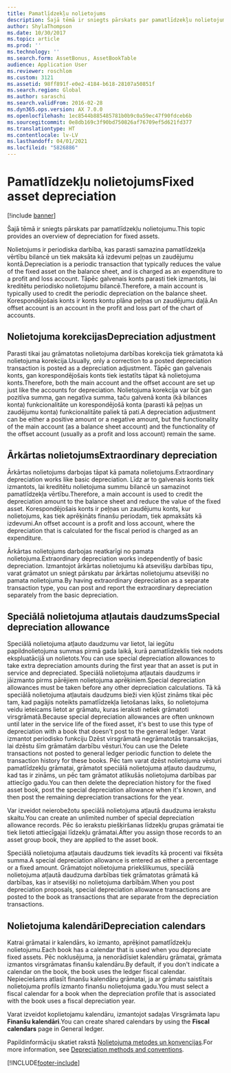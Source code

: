 ```yaml
---
title: Pamatlīdzekļu nolietojums
description: Šajā tēmā ir sniegts pārskats par pamatlīdzekļu nolietojumu.
author: ShylaThompson
ms.date: 10/30/2017
ms.topic: article
ms.prod: ''
ms.technology: ''
ms.search.form: AssetBonus, AssetBookTable
audience: Application User
ms.reviewer: roschlom
ms.custom: 3121
ms.assetid: 98ff891f-e0e2-4184-b618-28107a50851f
ms.search.region: Global
ms.author: saraschi
ms.search.validFrom: 2016-02-28
ms.dyn365.ops.version: AX 7.0.0
ms.openlocfilehash: 1ec8544b885485781b0b9c0a59ec47f90fdceb6b
ms.sourcegitcommit: 0e8db169c3f90bd750826af76709ef5d621fd377
ms.translationtype: HT
ms.contentlocale: lv-LV
ms.lasthandoff: 04/01/2021
ms.locfileid: "5826886"
---
```

# <a name="fixed-asset-depreciation"></a><span data-ttu-id="d9a55-103">Pamatlīdzekļu nolietojums</span><span class="sxs-lookup"><span data-stu-id="d9a55-103">Fixed asset depreciation</span></span>

[!include [banner](../includes/banner.md)]

<span data-ttu-id="d9a55-104">Šajā tēmā ir sniegts pārskats par pamatlīdzekļu nolietojumu.</span><span class="sxs-lookup"><span data-stu-id="d9a55-104">This topic provides an overview of depreciation for fixed assets.</span></span>

<span data-ttu-id="d9a55-105">Nolietojums ir periodiska darbība, kas parasti samazina pamatlīdzekļa vērtību bilancē un tiek maksāta kā izdevumi peļņas un zaudējumu kontā.</span><span class="sxs-lookup"><span data-stu-id="d9a55-105">Depreciation is a periodic transaction that typically reduces the value of the fixed asset on the balance sheet, and is charged as an expenditure to a profit and loss account.</span></span> <span data-ttu-id="d9a55-106">Tāpēc galvenais konts parasti tiek izmantots, lai kreditētu periodisko nolietojumu bilancē.</span><span class="sxs-lookup"><span data-stu-id="d9a55-106">Therefore, a main account is typically used to credit the periodic depreciation on the balance sheet.</span></span> <span data-ttu-id="d9a55-107">Korespondējošais konts ir konts kontu plāna peļņas un zaudējumu daļā.</span><span class="sxs-lookup"><span data-stu-id="d9a55-107">An offset account is an account in the profit and loss part of the chart of accounts.</span></span>

## <a name="depreciation-adjustment"></a><span data-ttu-id="d9a55-108">Nolietojuma korekcijas</span><span class="sxs-lookup"><span data-stu-id="d9a55-108">Depreciation adjustment</span></span>
<span data-ttu-id="d9a55-109">Parasti tikai jau grāmatotas nolietojuma darbības korekcija tiek grāmatota kā nolietojuma korekcija.</span><span class="sxs-lookup"><span data-stu-id="d9a55-109">Usually, only a correction to a posted depreciation transaction is posted as a depreciation adjustment.</span></span> <span data-ttu-id="d9a55-110">Tāpēc gan galvenais konts, gan korespondējošais konts tiek iestatīts tāpat kā nolietojuma konts.</span><span class="sxs-lookup"><span data-stu-id="d9a55-110">Therefore, both the main account and the offset account are set up just like the accounts for depreciation.</span></span> <span data-ttu-id="d9a55-111">Nolietojuma korekcija var būt gan pozitīva summa, gan negatīva summa, taču galvenā konta (kā bilances konta) funkcionalitāte un korespondējošā konta (parasti kā peļņas un zaudējumu konta) funkcionalitāte paliek tā pati.</span><span class="sxs-lookup"><span data-stu-id="d9a55-111">A depreciation adjustment can be either a positive amount or a negative amount, but the functionality of the main account (as a balance sheet account) and the functionality of the offset account (usually as a profit and loss account) remain the same.</span></span>

## <a name="extraordinary-depreciation"></a><span data-ttu-id="d9a55-112">Ārkārtas nolietojums</span><span class="sxs-lookup"><span data-stu-id="d9a55-112">Extraordinary depreciation</span></span>
<span data-ttu-id="d9a55-113">Ārkārtas nolietojums darbojas tāpat kā pamata nolietojums.</span><span class="sxs-lookup"><span data-stu-id="d9a55-113">Extraordinary depreciation works like basic depreciation.</span></span> <span data-ttu-id="d9a55-114">Līdz ar to galvenais konts tiek izmantots, lai kreditētu nolietojuma summu bilancē un samazinot pamatlīdzekļa vērtību.</span><span class="sxs-lookup"><span data-stu-id="d9a55-114">Therefore, a main account is used to credit the depreciation amount to the balance sheet and reduce the value of the fixed asset.</span></span> <span data-ttu-id="d9a55-115">Korespondējošais konts ir peļņas un zaudējumu konts, kur nolietojums, kas tiek aprēķināts finanšu periodam, tiek apmaksāts kā izdevumi.</span><span class="sxs-lookup"><span data-stu-id="d9a55-115">An offset account is a profit and loss account, where the depreciation that is calculated for the fiscal period is charged as an expenditure.</span></span> 

<span data-ttu-id="d9a55-116">Ārkārtas nolietojums darbojas neatkarīgi no pamata nolietojuma.</span><span class="sxs-lookup"><span data-stu-id="d9a55-116">Extraordinary depreciation works independently of basic depreciation.</span></span> <span data-ttu-id="d9a55-117">Izmantojot ārkārtas nolietojumu kā atsevišķu darbības tipu, varat grāmatot un sniegt pārskatu par ārkārtas nolietojumu atsevišķi no pamata nolietojuma.</span><span class="sxs-lookup"><span data-stu-id="d9a55-117">By having extraordinary depreciation as a separate transaction type, you can post and report the extraordinary depreciation separately from the basic depreciation.</span></span>

## <a name="special-depreciation-allowance"></a><span data-ttu-id="d9a55-118">Speciālā nolietojuma atļautais daudzums</span><span class="sxs-lookup"><span data-stu-id="d9a55-118">Special depreciation allowance</span></span>
<span data-ttu-id="d9a55-119">Speciālā nolietojuma atļauto daudzumu var lietot, lai iegūtu papildnolietojuma summas pirmā gada laikā, kurā pamatlīdzeklis tiek nodots ekspluatācijā un nolietots.</span><span class="sxs-lookup"><span data-stu-id="d9a55-119">You can use special depreciation allowances to take extra depreciation amounts during the first year that an asset is put in service and depreciated.</span></span> <span data-ttu-id="d9a55-120">Speciālā nolietojuma atļautais daudzums ir jāizmanto pirms pārējiem nolietojuma aprēķiniem.</span><span class="sxs-lookup"><span data-stu-id="d9a55-120">Special depreciation allowances must be taken before any other depreciation calculations.</span></span> <span data-ttu-id="d9a55-121">Tā kā speciālā nolietojuma atļautais daudzums bieži vien kļūst zināms tikai pēc tam, kad pagājis noteikts pamatlīdzekļa lietošanas laiks, šo nolietojuma veidu ieteicams lietot ar grāmatu, kuras ieraksti netiek grāmatoti virsgrāmatā.</span><span class="sxs-lookup"><span data-stu-id="d9a55-121">Because special depreciation allowances are often unknown until later in the service life of the fixed asset, it's best to use this type of depreciation with a book that doesn't post to the general ledger.</span></span> <span data-ttu-id="d9a55-122">Varat izmantot periodisko funkciju Dzēst virsgrāmatā negrāmatotās transakcijas, lai dzēstu šīm grāmatām darbību vēsturi.</span><span class="sxs-lookup"><span data-stu-id="d9a55-122">You can use the Delete transactions not posted to general ledger periodic function to delete the transaction history for these books.</span></span> <span data-ttu-id="d9a55-123">Pēc tam varat dzēst nolietojuma vēsturi pamatlīdzekļu grāmatai, grāmatot speciālā nolietojuma atļauto daudzumu, kad tas ir zināms, un pēc tam grāmatot atlikušās nolietojuma darbības par attiecīgo gadu.</span><span class="sxs-lookup"><span data-stu-id="d9a55-123">You can then delete the depreciation history for the fixed asset book, post the special depreciation allowance when it's known, and then post the remaining depreciation transactions for the year.</span></span> 

<span data-ttu-id="d9a55-124">Var izveidot neierobežotu speciālā nolietojuma atļautā daudzuma ierakstu skaitu.</span><span class="sxs-lookup"><span data-stu-id="d9a55-124">You can create an unlimited number of special depreciation allowance records.</span></span> <span data-ttu-id="d9a55-125">Pēc šo ierakstu piešķiršanas līdzekļu grupas grāmatai tie tiek lietoti attiecīgajai līdzekļu grāmatai.</span><span class="sxs-lookup"><span data-stu-id="d9a55-125">After you assign those records to an asset group book, they are applied to the asset book.</span></span> 

<span data-ttu-id="d9a55-126">Speciālā nolietojuma atļautais daudzums tiek ievadīts kā procenti vai fiksēta summa.</span><span class="sxs-lookup"><span data-stu-id="d9a55-126">A special depreciation allowance is entered as either a percentage or a fixed amount.</span></span> <span data-ttu-id="d9a55-127">Grāmatojot nolietojuma priekšlikumus, speciālā nolietojuma atļautā daudzuma darbības tiek grāmatotas grāmatā kā darbības, kas ir atsevišķi no nolietojuma darbībām.</span><span class="sxs-lookup"><span data-stu-id="d9a55-127">When you post depreciation proposals, special depreciation allowance transactions are posted to the book as transactions that are separate from the depreciation transactions.</span></span>

## <a name="depreciation-calendars"></a><span data-ttu-id="d9a55-128">Nolietojuma kalendāri</span><span class="sxs-lookup"><span data-stu-id="d9a55-128">Depreciation calendars</span></span>
<span data-ttu-id="d9a55-129">Katrai grāmatai ir kalendārs, ko izmanto, aprēķinot pamatlīdzekļu nolietojumu.</span><span class="sxs-lookup"><span data-stu-id="d9a55-129">Each book has a calendar that is used when you depreciate fixed assets.</span></span> <span data-ttu-id="d9a55-130">Pēc noklusējuma, ja nenorādīsiet kalendāru grāmatai, grāmata izmantos virsgrāmatas finanšu kalendāru.</span><span class="sxs-lookup"><span data-stu-id="d9a55-130">By default, if you don't indicate a calendar on the book, the book uses the ledger fiscal calendar.</span></span> <span data-ttu-id="d9a55-131">Nepieciešams atlasīt finanšu kalendāru grāmatai, ja ar grāmatu saistītais nolietojuma profils izmanto finanšu nolietojuma gadu.</span><span class="sxs-lookup"><span data-stu-id="d9a55-131">You must select a fiscal calendar for a book when the depreciation profile that is associated with the book uses a fiscal depreciation year.</span></span> 

<span data-ttu-id="d9a55-132">Varat izveidot koplietojamu kalendāru, izmantojot sadaļas Virsgrāmata lapu **Finanšu kalendāri**.</span><span class="sxs-lookup"><span data-stu-id="d9a55-132">You can create shared calendars by using the **Fiscal calendars** page in General ledger.</span></span>

<span data-ttu-id="d9a55-133">Papildinformāciju skatiet rakstā [Nolietojuma metodes un konvencijas](depreciation-methods-conventions.md).</span><span class="sxs-lookup"><span data-stu-id="d9a55-133">For more information, see [Depreciation methods and conventions](depreciation-methods-conventions.md).</span></span>





[!INCLUDE[footer-include](../../includes/footer-banner.md)]
